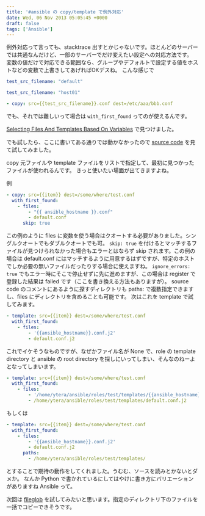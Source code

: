 ```yaml
---
title: '#ansible の copy/template で例外対応'
date: Wed, 06 Nov 2013 05:05:45 +0000
draft: false
tags: ['Ansible']
---
```


例外対応って言っても、stacktrace 出すとかじゃないです。ほとんどのサーバーでは共通なんだけど、一部のサーバーでだけ変えたい設定への対応方法です。 変数の値だけで対応できる範囲なら、グループやデフォルトで設定する値をホストなどの変数で上書きしてあげればOKデスね。 こんな感じで

```yaml
test_src_filename: "default"
```

```yaml
test_src_filename: "host01"
```

```yaml
- copy: src={{test_src_filename}}.conf dest=/etc/aaa/bbb.conf
```

でも、それでは難しいって場合は `with_first_found` ってのが使えるんです。

[Selecting Files And Templates Based On Variables](http://www.ansibleworks.com/docs/playbooks_conditionals.html#selecting-files-and-templates-based-on-variables) で見つけました。

でも試したら、ここに書いてある通りでは動かなかったので [source code](https://github.com/ansible/ansible/blob/devel/lib/ansible/runner/lookup_plugins/first_found.py) を見て試してみました。

copy 元ファイルや template ファイルをリストで指定して、最初に見つかったファイルが使われるんです。 きっと使いたい場面が出てきますよね。

例

```yaml
- copy: src={{item}} dest=/some/where/test.conf
  with_first_found:
    - files:
        - "{{ ansible_hostname }}.conf"
        - default.conf
      skip: true
```

この例のように files に変数を使う場合はクオートする必要がありました。シングルクオートでもダブルクオートでも可。 `skip: true` を付けるとマッチするファイルが見つけられなかった場合もエラーとはならず skip されます。この例の場合は default.conf にはマッチするように用意するはずですが、特定のホストでしか必要の無いファイルだったりする場合に使えますね。 `ignore_errors: true` でもエラー時にそこで停止せずに先に進めますが、この場合は register で登録した結果は failed です（ここを書き換える方法もありますが）。 source code のコメントにあるように探すディレクトリも paths: で複数指定できますし、files にディレクトリを含めることも可能です。 次はこれを template で試してみます。

```yaml
- template: src={{item}} dest=/some/where/test.conf
  with_first_found:
    - files:
        - '{{ansible_hostname}}.conf.j2'
        - default.conf.j2
```

これでイケそうなものですが、なぜかファイル名が None で、role の template directory と ansible の root directory を探しにいってしまい、そんなのねーよとなってしまいます。

```yaml
- template: src={{item}} dest=/some/where/test.conf
  with_first_found:
    - files:
        - '/home/ytera/ansible/roles/test/templates/{{ansible_hostname}}.conf.j2'
        - /home/ytera/ansible/roles/test/templates/default.conf.j2
```

もしくは

```yaml
- template: src={{item}} dest=/some/where/test.conf
  with_first_found:
    - files:
        - '{{ansible_hostname}}.conf.j2'
        - default.conf.j2
      paths:
        - /home/ytera/ansible/roles/test/templates/
```

とすることで期待の動作をしてくれました。うむむ、ソースを読みとかないとダメか。 なんか Python で書かれているにしてはやけに書き方にバリエーションがありますね Ansible って。

次回は [fileglob](https://github.com/ansible/ansible/blob/devel/lib/ansible/runner/lookup_plugins/fileglob.py) を試してみたいと思います。指定のディレクトリ下のファイルを一括でコピーできそうです。
